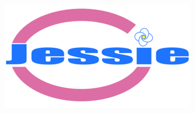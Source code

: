 <p><img src="https://github.com/jessie-framework/jessie/blob/e96bfca67dd6e8263c258ae266690b189ffc4d42/jessie-assets/jessielogo.png"></p>

